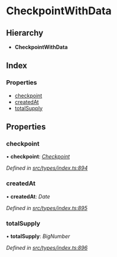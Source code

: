 # CheckpointWithData

## Hierarchy

* **CheckpointWithData**

## Index

### Properties

* [checkpoint](checkpointwithdata.md#checkpoint)
* [createdAt](checkpointwithdata.md#createdat)
* [totalSupply](checkpointwithdata.md#totalsupply)

## Properties

### checkpoint

• **checkpoint**: [_Checkpoint_](../classes/checkpoint.md)

_Defined in_ [_src/types/index.ts:894_](https://github.com/PolymathNetwork/polymesh-sdk/blob/56921667/src/types/index.ts#L894)

### createdAt

• **createdAt**: _Date_

_Defined in_ [_src/types/index.ts:895_](https://github.com/PolymathNetwork/polymesh-sdk/blob/56921667/src/types/index.ts#L895)

### totalSupply

• **totalSupply**: _BigNumber_

_Defined in_ [_src/types/index.ts:896_](https://github.com/PolymathNetwork/polymesh-sdk/blob/56921667/src/types/index.ts#L896)

